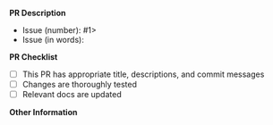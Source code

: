 **PR Description**
- Issue (number): #1>
- Issue (in words): <fixes a bug on...>

**PR Checklist**
- [ ] This PR has appropriate title, descriptions, and commit messages
- [ ] Changes are thoroughly tested
- [ ] Relevant docs are updated

**Other Information**
<any additional notes or screenshots>
